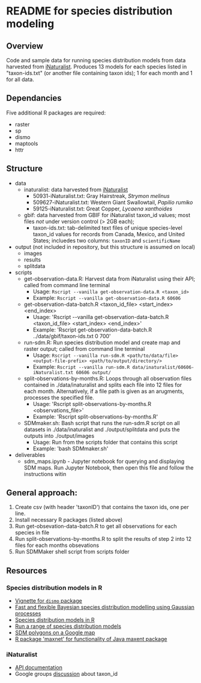 # README for species distribution modeling

## Overview
Code and sample data for running species distribution models from data 
harvested from [iNaturalist](http://www.inaturalist.org). Produces 13 models for each species listed
in "taxon-ids.txt" (or another file containing taxon ids); 1 for each month and 1 for all data.

## Dependancies
Five additional R packages are required:

+ raster
+ sp
+ dismo
+ maptools
+ httr

## Structure
+ data
  + inaturalist: data harvested from [iNaturalist](http://www.inaturalist.org)
    + 50931-iNaturalist.txt: Gray Hairstreak, _Strymon melinus_
    + 509627-iNaturalist.txt: Western Giant Swallowtail, _Papilio rumiko_
    + 59125-iNaturalist.txt: Great Copper, _Lycaena xanthoides_
  + gbif: data harvested from GBIF for iNaturalist taxon_id values; most files
  _not_ under version control (> 2GB each);
    + taxon-ids.txt: tab-delimited text files of unique species-level taxon_id
    values for records from Canada, Mexico, and United States; incluedes two
    columns: `taxonID` and `scientificName`
+ output (not included in repository, but this structure is assumed on local)
  + images
  + results
  + splitdata
+ scripts
  + get-observation-data.R: Harvest data from iNaturalist using their API; 
  called from command line terminal
    + Usage: `Rscript --vanilla get-observation-data.R <taxon_id>`
    + Example: `Rscript --vanilla get-observation-data.R 60606`
  + get-observation-data-batch.R <taxon_id_file> <start_index> <end_index>
  	+ Usage: 'Rscript --vanilla get-observation-data-batch.R <taxon_id_file> <start_index> <end_index>'
  	+ Example: 'Rscript get-observation-data-batch.R ../data/gbif/taxon-ids.txt 0 700'
  + run-sdm.R: Run species distribution model and create map and raster output;
  called from command line terminal
    + Usage: `Rscript --vanilla run-sdm.R <path/to/data/file> <output-file-prefix> <path/to/output/directory/>`
    + Example: `Rscript --vanilla run-sdm.R data/inaturalist/60606-iNaturalist.txt 60606 output/`
  + split-observations-by-months.R: Loops through all observation files contained in ./data/inaturalist and splits
  each file into 12 files for each month. Alternatively, if a file path is given as an arugments, processes the specified file.
  	+ Usage: 'Rscript split-observations-by-months.R <observations_file>'
  	+ Example: 'Rscript split-observations-by-months.R'
  + SDMmaker.sh: Bash script that runs the run-sdm.R script on all datasets in ./data/inaturalist and ./output/splitdata 
  and puts the outputs into ./output/images
  	+ Usage: Run from the scripts folder that contains this script
  	+ Example: 'bash SDMmaker.sh'
+ deliverables
  + sdm_maps.ipynb - Jupyter notebook for querying and displaying SDM maps. Run Jupyter Notebook, then open this file and follow the instructions witin

## General approach:

1. Create csv (with header 'taxonID') that contains the taxon ids, one per line.
2. Install necessary R packages (listed above)
2. Run get-obsevation-data-batch.R to get all observations for each species in file 
3. Run split-observations-by-months.R to split the results of step 2 into 12 files for each months obsevations
4. Run SDMMaker shell script from scripts folder

## Resources
### Species distribution models in R
+ [Vignette for `dismo` package](https://cran.r-project.org/web/packages/dismo/vignettes/sdm.pdf)
+ [Fast and flexible Bayesian species distribution modelling using Gaussian processes](http://onlinelibrary.wiley.com/doi/10.1111/2041-210X.12523/pdf)
+ [Species distribution models in R](http://www.molecularecologist.com/2013/04/species-distribution-models-in-r/)
+ [Run a range of species distribution models](https://rdrr.io/cran/biomod2/man/BIOMOD_Modeling.html)
+ [SDM polygons on a Google map](https://rdrr.io/rforge/dismo/man/gmap.html)
+ [R package 'maxnet' for functionality of Java maxent package](https://cran.r-project.org/web/packages/maxnet/maxnet.pdf)

### iNaturalist
+ [API documentation](https://www.inaturalist.org/pages/api+reference)
+ Google groups [discussion](https://groups.google.com/d/topic/inaturalist/gDpfMWXNxvE/discussion) about taxon_id
